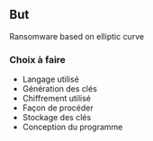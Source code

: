 ## But

Ransomware based on elliptic curve

### Choix à faire

- Langage utilisé
- Génération des clés 
- Chiffrement utilisé
- Façon de procéder
- Stockage des clés
- Conception du programme